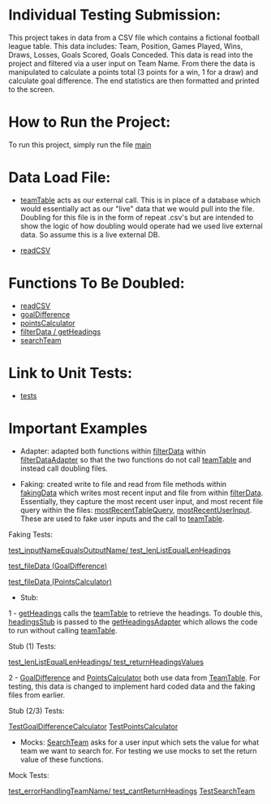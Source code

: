 # Individual Testing Submission:

This project takes in data from a CSV file which contains a fictional football league table. This data includes: Team, Position, Games Played, Wins, Draws, Losses, Goals Scored, Goals Conceded.
This data is read into the project and filtered via a user input on Team Name. From there the data is manipulated to calculate a points total (3 points for a win, 1 for a draw) and calculate goal difference. The end statistics are then formatted and printed to the screen.

# How to Run the Project:

To run this project, simply run the file [main](functions/Main.py)


# Data Load File:

- [teamTable](resources/TeamTable.csv) acts as our external call. This is in place of a database which would essentially act as our "live" data that we would pull into the file. Doubling for this file is in the form of repeat .csv's but are intended to show the logic of how doubling would operate had we used live external data. So assume this is a live external DB.
  

- [readCSV](functions/ReadCSV.py)

# Functions To Be Doubled:

- [readCSV](functions/ReadCSV.py)
- [goalDifference](functions/GoalDifference.py)
- [pointsCalculator](functions/PointsCalculator.py)
- [filterData / getHeadings](functions/FilterData.py)
- [searchTeam](functions/SearchTeam.py)

# Link to Unit Tests:

- [tests](tests)

# Important Examples

- Adapter: adapted both functions within [filterData](functions/FilterData.py) within [filterDataAdapter](functions/FilterDataAdapter.py) so that the two functions do not call [teamTable](resources/TeamTable.csv) and instead call doubling files.
  

- Faking: created write to file and read from file methods within [fakingData](functions/FakingData.py) which writes most recent input and file from within [filterData](functions/ReadCSV.py). Essentially, they capture the most recent user input, and most recent file query within the files: [mostRecentTableQuery](resources/MostRecentTableQuery.csv), [mostRecentUserInput](resources/MostRecentUserInput.txt). These are used to fake user inputs and the call to [teamTable](resources/TeamTable.csv).


Faking Tests:

[test_inputNameEqualsOutputName/ test_lenListEqualLenHeadings](tests/TestFilterData.py)

[test_fileData (GoalDifference)](tests/TestGoalDifferenceCalculator.py)

[test_fileData (PointsCalculator)](tests/TestPointsCalculator.py)



- Stub: 
  
1 - [getHeadings](functions/FilterData.py) calls the [teamTable](resources/TeamTable.csv) to retrieve the headings. To double this, [headingsStub](resources/HeadingsStub.csv) is passed to the [getHeadingsAdapter](functions/FilterDataAdapter.py) which allows the code to run without calling [teamTable](resources/TeamTable.csv). 


Stub (1) Tests:

[test_lenListEqualLenHeadings/ test_returnHeadingsValues](tests/TestFilterData.py)


2 - [GoalDifference](functions/GoalDifference.py) and [PointsCalculator](functions/PointsCalculator.py) both use data from [TeamTable](resources/TeamTable.csv). For testing, this data is changed to implement hard coded data and the faking files from earlier.


Stub (2/3) Tests:

[TestGoalDifferenceCalculator](tests/TestGoalDifferenceCalculator.py)
[TestPointsCalculator](tests/TestPointsCalculator.py)


- Mocks: [SearchTeam](functions/SearchTeam.py) asks for a user input which sets the value for what team we want to search for. For testing we use mocks to set the return value of these functions.


Mock Tests:


[test_errorHandlingTeamName/ test_cantReturnHeadings](tests/TestFilterData.py)
[TestSearchTeam](tests/TestSearchTeam.py)
